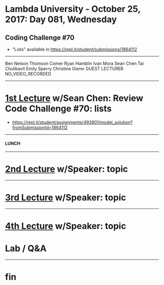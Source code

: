 # Lambda University - October 25, 2017: Day 081, Wednesday
## Coding Challenge #70
- "Lists" available in https://repl.it/student/submissions/1864112
***
Ben Nelson
Thomson Comer
Ryan Hamblin
Ivan Mora
Sean Chen
Tai Chulikavit
Emily Sperry
Christine Gierer
GUEST LECTURER
NO_VIDEO_RECORDED
***
# [1st Lecture](VIDEO_RECORDED_NOT_POSTED) w/Sean Chen: Review Code Challenge #70: lists
- https://repl.it/student/assignments/493801/model_solution?fromSubmissionId=1864112

***
#### LUNCH
***
# [2nd Lecture](VIDEO_RECORDED_NOT_POSTED) w/Speaker: topic
***
# [3rd Lecture](VIDEO_RECORDED_NOT_POSTED) w/Speaker: topic
***
# [4th Lecture](VIDEO_RECORDED_NOT_POSTED) w/Speaker: topic
# Lab / Q&A
***
# fin
